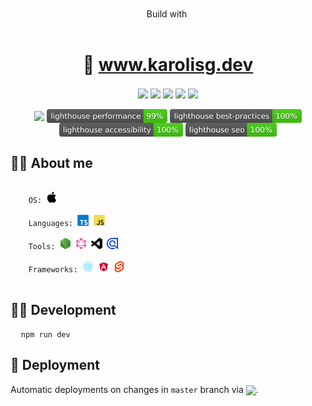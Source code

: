 <div align="center">
  <a href="https://www.karolisg.dev" target="_blank">
    <img src="https://res.cloudinary.com/dzm0tz8vx/image/upload/c_fill,g_auto,w_300/v1731608929/bc17e3f2091ff48ff4b3d8e3433e947f_ndgrxh.png" height="300" alt="" />
  </a>
</div>

<br />

<div align="center">
  <span>Build with</span> <a href="https://svelte.dev/" target="_blank"><img src="https://upload.wikimedia.org/wikipedia/commons/thumb/9/9b/Svelte-kit-horizontal.svg/320px-Svelte-kit-horizontal.svg.png" height="40" valign="middle" alt="" /></a>
</div>

<br />

<h1 align="center">🔗 <a href="https://www.karolisg.dev" target="_blank">www.karolisg.dev</a></h1>

<div align="center">
  <img src="https://img.shields.io/badge/sveltekit-%23ff3e00.svg?style=for-the-badge&logo=svelte&logoColor=white" height="22" valign="middle" />
  <img src="https://img.shields.io/badge/vite-%23646CFF.svg?style=for-the-badge&logo=vite&logoColor=white" height="22" valign="middle" />
  <img src="https://img.shields.io/badge/typescript-%23007ACC.svg?style=for-the-badge&logo=typescript&logoColor=white" height="22" valign="middle" />
  <img src="https://img.shields.io/badge/SASS-hotpink.svg?style=for-the-badge&logo=SASS&logoColor=white" height="22" valign="middle" />
  <img src="https://img.shields.io/badge/vercel-%23000000.svg?style=for-the-badge&logo=vercel&logoColor=white" height="22" valign="middle" />
</div>

<br />

<div align="center">
  <img src="https://deploy-badge.vercel.app/?url=https://www.karolisg.dev" height="22" valign="middle" />
  <img src="https://raw.githubusercontent.com/karolisgrinkevicius/karolisg.dev/refs/heads/master/readme/icons/lighthouse/lighthouse_performance.svg" height="22" valign="middle" />
  <img src="https://raw.githubusercontent.com/karolisgrinkevicius/karolisg.dev/refs/heads/master/readme/icons/lighthouse/lighthouse_best-practices.svg" height="22" valign="middle" />
  <img src="https://raw.githubusercontent.com/karolisgrinkevicius/karolisg.dev/refs/heads/master/readme/icons/lighthouse/lighthouse_accessibility.svg" height="22" valign="middle" />
  <img src="https://raw.githubusercontent.com/karolisgrinkevicius/karolisg.dev/refs/heads/master/readme/icons/lighthouse/lighthouse_seo.svg" height="22" valign="middle" />
</div>

<h2>🙋‍♂️ About me</h2>

<pre>
  <code>
    OS: <img src="https://raw.githubusercontent.com/karolisgrinkevicius/karolisg.dev/refs/heads/master/readme/icons/apple-original.svg" height="18" />

    Languages: <img src="https://raw.githubusercontent.com/karolisgrinkevicius/karolisg.dev/refs/heads/master/readme/icons/typescript-original.svg" height="18"> <img src="https://raw.githubusercontent.com/karolisgrinkevicius/karolisg.dev/refs/heads/master/readme/icons/javascript-original.svg" height="18" />

    Tools: <img src="https://raw.githubusercontent.com/karolisgrinkevicius/karolisg.dev/refs/heads/master/readme/icons/nodejs-original.svg" height="18" title="NodeJS" /> <img src="https://raw.githubusercontent.com/karolisgrinkevicius/karolisg.dev/refs/heads/master/readme/icons/graphql-plain.svg" height="18" title="GraphQL" /> <img src="https://raw.githubusercontent.com/karolisgrinkevicius/karolisg.dev/refs/heads/master/readme/icons/vscode-plain.svg" height="18" title="VSCode" /> <img src="https://raw.githubusercontent.com/karolisgrinkevicius/karolisg.dev/refs/heads/master/readme/icons/algolia-original.svg" height="18" title="Algolia" />

    Frameworks: <img src="https://raw.githubusercontent.com/karolisgrinkevicius/karolisg.dev/refs/heads/master/readme/icons/react-original.svg" height="18" /> <img src="https://raw.githubusercontent.com/karolisgrinkevicius/karolisg.dev/refs/heads/master/readme/icons/angular-original.svg" height="18" /> <img src="https://raw.githubusercontent.com/karolisgrinkevicius/karolisg.dev/refs/heads/master/readme/icons/svelte-original.svg" height="18" />
  </code>
</pre>

<h2>👨‍💻 Development</h2>

<pre>
  <code>npm run dev</code>
</pre>

<h2>🚀 Deployment</h2>

<p>Automatic deployments on changes in <code>master</code> branch via <a href="https://vercel.com/" target="_blank"><img src="https://cdn.jsdelivr.net/gh/devicons/devicon@latest/icons/vercel/vercel-original-wordmark.svg" height="60" valign="middle" /></a>.</p>

